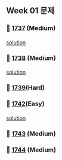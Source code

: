 ## Week 01 문제
### 👀 [1737](https://leetcode.com/problemset/all/?search=1737&page=1) (Medium)
####
[solution](https://github.com/KimHunJin/Study-Book/blob/master/algorithm/src/leetcode/LC_1737.ts)
####
### 👀 [1738](https://leetcode.com/problemset/all/?search=1738&page=1) (Medium)
####
[solution](https://github.com/KimHunJin/Study-Book/blob/master/algorithm/src/leetcode/LC_1738.ts)
####
### 👀 [1739](https://leetcode.com/problemset/all/?search=1739&page=1)(Hard)
####
####
### 👀 [1742](https://leetcode.com/problemset/all/?search=1742&page=1)(Easy)
####
[solution](https://github.com/KimHunJin/Study-Book/blob/master/algorithm/src/leetcode/LC_1742.ts)
####
### 👀 [1743](https://leetcode.com/problemset/all/?search=1743&page=1) (Medium)
####
####
### 👀 [1744](https://leetcode.com/problemset/all/?search=1744&page=1) (Medium)
####
####
